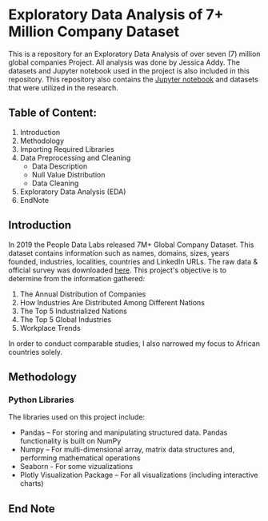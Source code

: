 # Exploratory Data Analysis of 7+ Million Company Dataset

This is a repository for an Exploratory Data Analysis of over seven (7) million global companies Project. All analysis was done by Jessica Addy.
The datasets and Jupyter notebook used in the project is also included in this repository. This repository also contains the [Jupyter notebook](https://github.com/addy-analytics/EDA-7M-GLOBAL-COMPANIES/blob/main/7M%2B%20COMPANY-DATA.ipynb) and datasets that were utilized in the research. 

## Table of Content:

1. Introduction
2. Methodology
2. Importing Required Libraries
4. Data Preprocessing and Cleaning
    - Data Description
    - Null Value Distribution
    - Data Cleaning
5. Exploratory Data Analysis (EDA)
6. EndNote


## Introduction
In 2019 the People Data Labs released 7M+ Global Company Dataset. This dataset contains information such as names, domains, sizes, years founded, industries, localities, countries and LinkedIn URLs. The raw data & official survey was downloaded [here](https://www.kaggle.com/datasets/peopledatalabssf/free-7-million-company-dataset). 
This project's objective is to determine from the information gathered: 
1. The Annual Distribution of Companies
2. How Industries Are Distributed Among Different Nations
3. The Top 5 Industrialized Nations
4. The Top 5 Global Industries
5. Workplace Trends

In order to conduct comparable studies, I also narrowed my focus to African countries solely.

## Methodology
### Python Libraries
The libraries used on this project include:
 -  Pandas – For storing and manipulating structured data. Pandas functionality is built on NumPy
 -  Numpy – For multi-dimensional array, matrix data structures and, performing mathematical operations
 -   Seaborn - For some vizualizations
 -   Plotly Visualization Package – For all visualizations (including interactive charts)
 
 ## End Note
 
 


